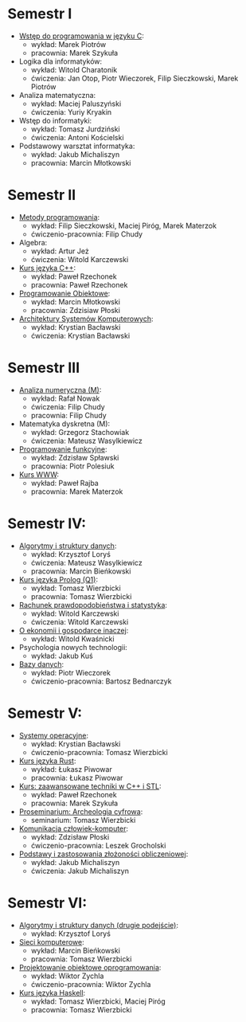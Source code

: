 # Semestr I
- [Wstęp do programowania w języku C](https://github.com/JakubGrobelny/University/tree/master/2017-2018/zima/WdPC):
    - wykład: Marek Piotrów
    - pracownia: Marek Szykuła
- Logika dla informatyków:
    - wykład: Witold Charatonik
    - ćwiczenia: Jan Otop, Piotr Wieczorek, Filip Sieczkowski, Marek Piotrów
- Analiza matematyczna:
    - wykład: Maciej Paluszyński
    - ćwiczenia: Yuriy Kryakin
- Wstęp do informatyki:
    - wykład: Tomasz Jurdziński
    - ćwiczenia: Antoni Kościelski
- Podstawowy warsztat informatyka:
    - wykład: Jakub Michaliszyn
    - pracownia: Marcin Młotkowski

# Semestr II
- [Metody programowania](https://github.com/JakubGrobelny/University/tree/master/2017-2018/lato/MP):
    - wykład: Filip Sieczkowski, Maciej Piróg, Marek Materzok
    - ćwiczenio-pracownia: Filip Chudy
- Algebra:
    - wykład: Artur Jeż
    - ćwiczenia: Witold Karczewski
- [Kurs języka C++](https://github.com/JakubGrobelny/University/tree/master/2017-2018/lato/C%2B%2B):
    - wykład: Paweł Rzechonek
    - pracownia: Paweł Rzechonek
- [Programowanie Obiektowe](https://github.com/JakubGrobelny/University/tree/master/2017-2018/lato/PO):
    - wykład: Marcin Młotkowski
    - pracownia: Zdzisiaw Płoski
- [Architektury Systemów Komputerowych](https://github.com/JakubGrobelny/University/tree/master/2017-2018/lato/ASK):
    - wykład: Krystian Bacławski
    - ćwiczenia: Krystian Bacławski

# Semestr III
- [Analiza numeryczna (M)](https://github.com/JakubGrobelny/University/tree/master/2018-2019/zima/ANM):
    - wykład: Rafał Nowak
    - ćwiczenia: Filip Chudy
    - pracownia: Filip Chudy
- Matematyka dyskretna (M):
    - wykład: Grzegorz Stachowiak
    - ćwiczenia: Mateusz Wasylkiewicz
- [Programowanie funkcyjne](https://github.com/JakubGrobelny/University/tree/master/2018-2019/zima/PF):
    - wykład: Zdzisław Spławski
    - pracownia: Piotr Polesiuk
- [Kurs WWW](https://github.com/JakubGrobelny/University/tree/master/2018-2019/zima/WWW):
    - wykład: Paweł Rajba
    - pracownia: Marek Materzok

# Semestr IV:
- [Algorytmy i struktury danych](https://github.com/JakubGrobelny/University/tree/master/2018-2019/lato/AiSD):
    - wykład: Krzysztof Loryś
    - ćwiczenia: Mateusz Wasylkiewicz
    - pracownia: Marcin Bieńkowski
- [Kurs języka Prolog (Q1)](https://github.com/JakubGrobelny/University/tree/master/2018-2019/lato/Prolog):
    - wykład: Tomasz Wierzbicki
    - pracownia: Tomasz Wierzbicki
- [Rachunek prawdopodobieństwa i statystyka](https://github.com/JakubGrobelny/University/tree/master/2018-2019/lato/RPiS):
    - wykład: Witold Karczewski
    - ćwiczenia: Witold Karczewski
- [O ekonomii i gospodarce inaczej](https://github.com/JakubGrobelny/University/tree/master/2018-2019/lato/Ekonomia):
    - wykład: Witold Kwaśnicki
- Psychologia nowych technologii:
    - wykład: Jakub Kuś
- [Bazy danych](https://github.com/JakubGrobelny/University/tree/master/2018-2019/lato/BD):
    - wykład: Piotr Wieczorek
    - ćwiczenio-pracownia: Bartosz Bednarczyk

# Semestr V:
- [Systemy operacyjne](https://github.com/JakubGrobelny/University/tree/master/2019-2020/zima/SO):
    - wykład: Krystian Bacławski
    - ćwiczenio-pracownia: Tomasz Wierzbicki
- [Kurs języka Rust](https://github.com/JakubGrobelny/University/tree/master/2019-2020/zima/Rust):
    - wykład: Łukasz Piwowar
    - pracownia: Łukasz Piwowar
- [Kurs: zaawansowane techniki w C++ i STL](https://github.com/JakubGrobelny/University/tree/master/2019-2020/zima/C%2B%2B%20zaawansowany):
    - wykład: Paweł Rzechonek
    - pracownia: Marek Szykuła
- [Proseminarium: Archeologia cyfrowa](https://github.com/JakubGrobelny/University/tree/master/2019-2020/zima/Archeologia%20Cyfrowa):
    - seminarium: Tomasz Wierzbicki
- [Komunikacja człowiek-komputer](https://github.com/JakubGrobelny/University/tree/master/2019-2020/zima/KCK):
    - wykład: Zdzisław Płoski
    - ćwiczenio-pracownia: Leszek Grocholski
- [Podstawy i zastosowania złożoności obliczeniowej](https://github.com/JakubGrobelny/University/tree/master/2019-2020/zima/PiZZO):
    - wykład: Jakub Michaliszyn
    - ćwiczenia: Jakub Michaliszyn

# Semestr VI:
- [Algorytmy i struktury danych (drugie podejście)](https://github.com/JakubGrobelny/University/tree/master/2019-2020/lato/AiSD/Pracownia):
    - wykład: Krzysztof Loryś
- [Sieci komputerowe](https://github.com/JakubGrobelny/University/tree/master/2019-2020/lato/SK):
    - wykład: Marcin Bieńkowski
    - pracownia: Tomasz Wierzbicki
- [Projektowanie obiektowe oprogramowania](https://github.com/JakubGrobelny/University/tree/master/2019-2020/lato/POO):
    - wykład: Wiktor Zychla
    - ćwiczenio-pracownia: Wiktor Zychla
- [Kurs języka Haskell](https://github.com/JakubGrobelny/University/tree/master/2019-2020/lato/Haskell):
    - wykład: Tomasz Wierzbicki, Maciej Piróg
    - pracownia: Tomasz Wierzbicki
